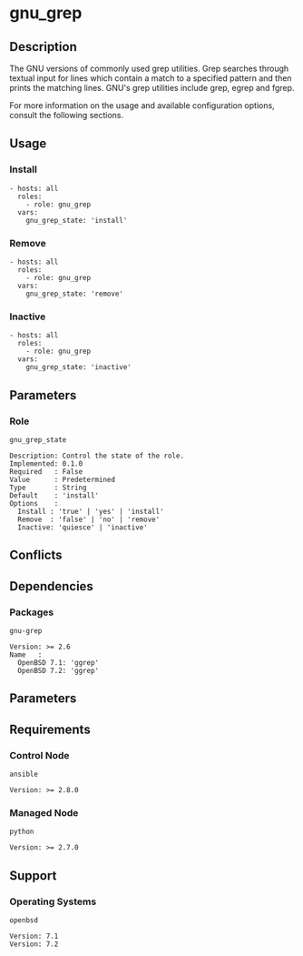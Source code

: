 # gnu_grep

## Description

The GNU versions of commonly used grep utilities. Grep searches through textual
input for lines which contain a match to a specified pattern and then prints the
matching lines. GNU's grep utilities include grep, egrep and fgrep.

For more information on the usage and available configuration options,
consult the following sections.

## Usage

### Install

```
- hosts: all
  roles:
    - role: gnu_grep
  vars:
    gnu_grep_state: 'install'
```

### Remove

```
- hosts: all
  roles:
    - role: gnu_grep
  vars:
    gnu_grep_state: 'remove'
```

### Inactive

```
- hosts: all
  roles:
    - role: gnu_grep
  vars:
    gnu_grep_state: 'inactive'
```

## Parameters

### Role

`gnu_grep_state`

    Description: Control the state of the role.
    Implemented: 0.1.0
    Required   : False
    Value      : Predetermined
    Type       : String
    Default    : 'install'
    Options    :
      Install : 'true' | 'yes' | 'install'
      Remove  : 'false' | 'no' | 'remove'
      Inactive: 'quiesce' | 'inactive'

## Conflicts

## Dependencies

### Packages

`gnu-grep`

    Version: >= 2.6
    Name   :
      OpenBSD 7.1: 'ggrep'
      OpenBSD 7.2: 'ggrep'

## Parameters

## Requirements

### Control Node

`ansible`

    Version: >= 2.8.0

### Managed Node

`python`

    Version: >= 2.7.0

## Support

### Operating Systems

`openbsd`

    Version: 7.1
    Version: 7.2
